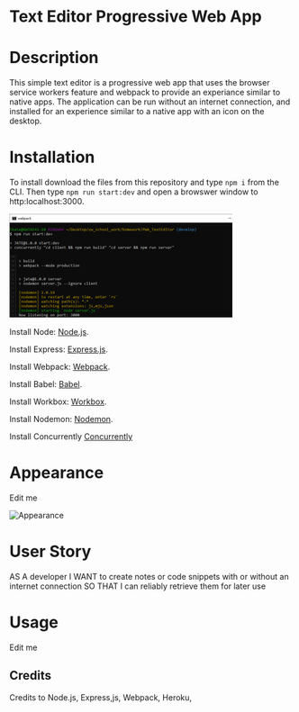 # Text Editor Progressive Web App

# Description

This simple text editor is a progressive web app that uses the browser service workers feature and webpack to provide an experiance similar to native apps. The application can be run without an internet connection, and installed for an experience similar to a native app with an icon on the desktop.

# Installation

To install download the files from this repository and type `npm i` from the CLI. Then type `npm run start:dev` and open a browswer window to http:localhost:3000.

![Appearance](/images/npm-run-start-dev.png)

Install Node: [Node.js](https://nodejs.org/en/download/).

Install Express: [Express.js](https://www.npmjs.com/package/express).

Install Webpack: [Webpack](https://webpack.js.org/).

Install Babel: [Babel](https://babeljs.io/).

Install Workbox: [Workbox](https://developer.chrome.com/docs/workbox/).

Install Nodemon: [Nodemon](https://www.npmjs.com/package/nodemon).

Install Concurrently [Concurrently](https://www.npmjs.com/package/concurrently)

# Appearance

Edit me

![Appearance](./public/images/)

# User Story

AS A developer I WANT to create notes or code snippets with or without an internet connection SO THAT I can reliably retrieve them for later use

# Usage

Edit me

## Credits

Credits to Node.js, Express,js, Webpack, Heroku,
